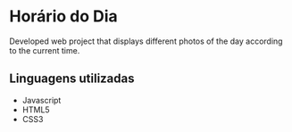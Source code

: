 # Horário do Dia
Developed web project that displays different photos of the day according to the current time.

## Linguagens utilizadas
* Javascript
* HTML5
* CSS3


